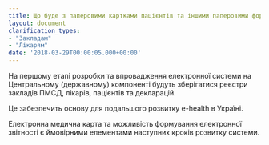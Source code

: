 ```yaml
---
title: Що буде з паперовими картками пацієнтів та іншими паперовими формами?
layout: document
clarification_types:
- "Закладам"
- "Лікарям"
date: '2018-03-29T00:00:05.000+00:00'
---
```


На першому етапі розробки та впровадження електронної системи на Центральному (державному) компоненті будуть зберігатися реєстри закладів ПМСД, лікарів, пацієнтів та декларацій.
<!--more-->
Це забезпечить основу для подальшого розвитку e-health в Україні.

Електронна медична карта та можливість формування електронної звітності є ймовірними елементами наступних кроків розвитку системи.
